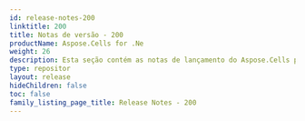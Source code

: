 ```yaml
---
id: release-notes-200
linktitle: 200
title: Notas de versão - 200
productName: Aspose.Cells for .Ne
weight: 26
description: Esta seção contém as notas de lançamento do Aspose.Cells para .Net para o ano de 2008. Nessas notas de lançamento, estamos publicando a lista de problemas que foram corrigidos na versão atual, bem como quaisquer alterações públicas do API e comportamentais.
type: repositor
layout: release
hideChildren: false
toc: false
family_listing_page_title: Release Notes - 200
---
```

